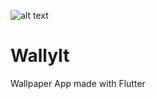 ![alt text](https://user-images.githubusercontent.com/55880923/117003522-9538ce80-ad02-11eb-8b5f-426352fb3bce.png)
# WallyIt

Wallpaper App made with Flutter
